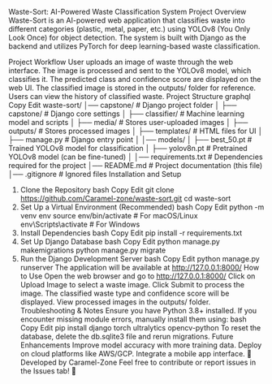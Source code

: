 Waste-Sort: AI-Powered Waste Classification System
Project Overview
Waste-Sort is an AI-powered web application that classifies waste into different categories (plastic, metal, paper, etc.) using YOLOv8 (You Only Look Once) for object detection. The system is built with Django as the backend and utilizes PyTorch for deep learning-based waste classification.

Project Workflow
User uploads an image of waste through the web interface.
The image is processed and sent to the YOLOv8 model, which classifies it.
The predicted class and confidence score are displayed on the web UI.
The classified image is stored in the outputs/ folder for reference.
Users can view the history of classified waste.
Project Structure
graphql
Copy
Edit
waste-sort/
│── capstone/              # Django project folder
│   ├── capstone/          # Django core settings
│   ├── classifier/        # Machine learning model and scripts
│   ├── media/             # Stores user-uploaded images
│   ├── outputs/           # Stores processed images
│   ├── templates/         # HTML files for UI
│   ├── manage.py          # Django entry point
│
│── models/
│   ├── best_50.pt         # Trained YOLOv8 model for classification
│   ├── yolov8n.pt         # Pretrained YOLOv8 model (can be fine-tuned)
│
│── requirements.txt       # Dependencies required for the project
│── README.md              # Project documentation (this file)
│── .gitignore             # Ignored files
Installation and Setup
1. Clone the Repository
bash
Copy
Edit
git clone https://github.com/Caramel-zone/waste-sort.git
cd waste-sort
2. Set Up a Virtual Environment (Recommended)
bash
Copy
Edit
python -m venv env
source env/bin/activate  # For macOS/Linux
env\Scripts\activate  # For Windows
3. Install Dependencies
bash
Copy
Edit
pip install -r requirements.txt
4. Set Up Django Database
bash
Copy
Edit
python manage.py makemigrations
python manage.py migrate
5. Run the Django Development Server
bash
Copy
Edit
python manage.py runserver
The application will be available at http://127.0.0.1:8000/
How to Use
Open the web browser and go to http://127.0.0.1:8000/
Click on Upload Image to select a waste image.
Click Submit to process the image.
The classified waste type and confidence score will be displayed.
View processed images in the outputs/ folder.
Troubleshooting & Notes
Ensure you have Python 3.8+ installed.
If you encounter missing module errors, manually install them using:
bash
Copy
Edit
pip install django torch ultralytics opencv-python
To reset the database, delete the db.sqlite3 file and rerun migrations.
Future Enhancements
Improve model accuracy with more training data.
Deploy on cloud platforms like AWS/GCP.
Integrate a mobile app interface.
🚀 Developed by Caramel-Zone
Feel free to contribute or report issues in the Issues tab! 🎯
